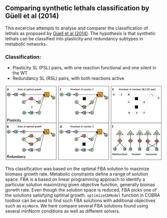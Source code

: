 ## Comparing synthetic lethals classification by Güell et al (2014)

This excercise attempts to analyse and comparer the classification of lethals as proposed by [Güell et al (2014)](http://journals.plos.org/ploscompbiol/article?id=10.1371/journal.pcbi.1003637#s4). The hypothesis is that synthetic lethals can be classified into plasticity and redundancy subtypes in metabolic networks. 

### Classification:
* Plasticity SL (PSL) pairs, with one reaction functional and one silent in the WT
* Redundancy SL (RSL) pairs, with both reactions active

![Classification Lethals](https://github.com/RamanLab/minRerouting/blob/master/Comparison/Images/10.1371%252Fjournal.pcbi.1003637.g001.png)

This classification was based on the optimal FBA solution to maximize biomass growth rate. Metabolic constraints define a range of solution space. FBA is a based on linear programming approach to identify a particular solution maximizing given objective function, generally biomas  gorwth rate. Even though the solution space is reduced, FBA picks one of the solutions satisfying optimal growth. `optimizeCbModel` function in COBRA toolbox can be used to find such FBA solutions with additional objectives such as `minNorm`. We here compare several FBA solutions found using several minNorm conditions as well as different solvers.



